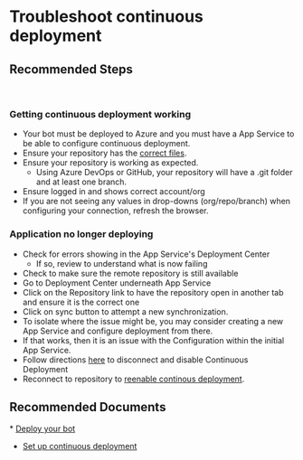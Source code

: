 <properties
	pageTitle="Troubleshoot continuous deployment"
	description="Troubleshoot continuous deployment"
	service="Microsoft.BotService"
	resource="botServices"
	authors="meetshamir"
	ms.author="v-danava,jaws,cmullins,saziz"
	displayOrder="106"
	selfHelpType="resource"
	supportTopicIds="32688634"
	resourceTags=""
	productPesIds="16152"
	cloudEnvironments="public,BlackForest,Fairfax,Mooncake"
	articleId="08453FC4-5CD4-480D-ADAE-D98EE49BB381"
/>
# Troubleshoot continuous deployment

## **Recommended Steps**
​
### **Getting continuous deployment working​**
* Your bot must be deployed to Azure and you must have a App Service to be able to configure continuous deployment.​
* Ensure your repository has the [correct files](https://docs.microsoft.com/en-us/azure/bot-service/bot-service-build-continuous-deployment?view=azure-bot-service-4.0#prepare-your-repository).​
* Ensure your repository is working as expected. ​
  * Using Azure DevOps or GitHub, your repository will have a .git folder and at least one branch.​
* Ensure logged in and shows correct account/org​
* If you are not seeing any values in drop-downs (org/repo/branch) when configuring your connection, refresh the browser.​
​
### **Application no longer deploying​**
* Check for errors showing in the App Service's Deployment Center​
  * If so, review to understand what is now failing​
* Check to make sure the remote repository is still available ​
* Go to Deployment Center underneath App Service​
* Click on the Repository link to have the repository open in another tab and ensure it is the correct one​
* Click on sync button to attempt a new synchronization. ​
* To isolate where the issue might be, you may consider creating a new App Service and configure deployment from there.​
* If that works, then it is an issue with the Configuration within the initial App Service. ​
 * Follow directions [here](https://docs.microsoft.com/en-us/azure/bot-service/bot-service-build-continuous-deployment?view=azure-bot-service-4.0#disable-continuous-deployment) to disconnect and disable Continuous Deployment​
 * Reconnect to repository to [reenable continous deployment](https://docs.microsoft.com/en-us/azure/bot-service/bot-service-build-continuous-deployment?view=azure-bot-service-4.0#continuous-deployment-using-github).​
​​
## Recommended Documents​
​* [Deploy your bot](https://docs.microsoft.com/en-us/azure/bot-service/bot-builder-deploy-az-cli?view=azure-bot-service-4.0)​
* [Set up continuous deployment](https://docs.microsoft.com/en-us/azure/bot-service/bot-service-build-continuous-deployment?view=azure-bot-service-4.0)​
